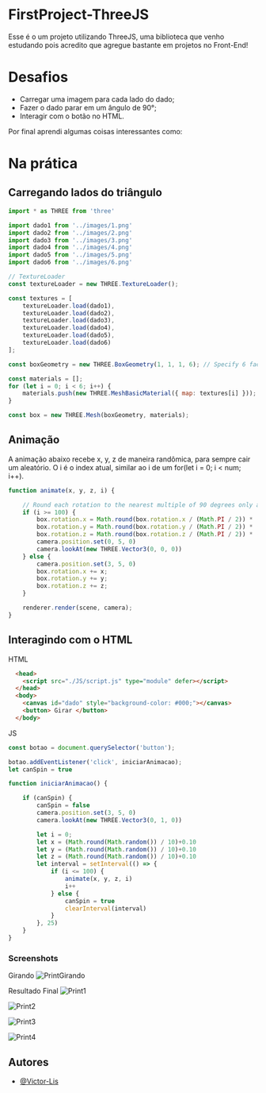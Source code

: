 
# FirstProject-ThreeJS

Esse é o um projeto utilizando ThreeJS, uma biblioteca que venho estudando pois acredito que agregue bastante em projetos no Front-End!

# Desafios

- Carregar uma imagem para cada lado do dado;
- Fazer o dado parar em um ângulo de 90°;
- Interagir com o botão no HTML.

Por final aprendi algumas coisas interessantes como: 

# Na prática

## Carregando lados do triângulo
```js
import * as THREE from 'three'

import dado1 from '../images/1.png'
import dado2 from '../images/2.png'
import dado3 from '../images/3.png'
import dado4 from '../images/4.png'
import dado5 from '../images/5.png'
import dado6 from '../images/6.png'

// TextureLoader
const textureLoader = new THREE.TextureLoader();

const textures = [
    textureLoader.load(dado1),
    textureLoader.load(dado2),
    textureLoader.load(dado3),
    textureLoader.load(dado4),
    textureLoader.load(dado5),
    textureLoader.load(dado6)
];

const boxGeometry = new THREE.BoxGeometry(1, 1, 1, 6); // Specify 6 faces

const materials = [];
for (let i = 0; i < 6; i++) {
    materials.push(new THREE.MeshBasicMaterial({ map: textures[i] }));
}

const box = new THREE.Mesh(boxGeometry, materials);
```

## Animação
A animação abaixo recebe x, y, z de maneira randômica, para sempre cair um aleatório.
O i é o index atual, similar ao i de um for(let i = 0; i < num; i++).
```js
function animate(x, y, z, i) {

    // Round each rotation to the nearest multiple of 90 degrees only after 100 rotations
    if (i >= 100) {
        box.rotation.x = Math.round(box.rotation.x / (Math.PI / 2)) * (Math.PI / 2) + x;
        box.rotation.y = Math.round(box.rotation.y / (Math.PI / 2)) * (Math.PI / 2) + y;
        box.rotation.z = Math.round(box.rotation.z / (Math.PI / 2)) * (Math.PI / 2) + z;
        camera.position.set(0, 5, 0)
        camera.lookAt(new THREE.Vector3(0, 0, 0))
    } else {
        camera.position.set(3, 5, 0)
        box.rotation.x += x;
        box.rotation.y += y;
        box.rotation.z += z;
    }

    renderer.render(scene, camera);
}
```

## Interagindo com o HTML
HTML
```html
  <head>
    <script src="./JS/script.js" type="module" defer></script>
  </head>
  <body>
    <canvas id="dado" style="background-color: #000;"></canvas>   
    <button> Girar </button> 
  </body>
```

JS
```js
const botao = document.querySelector('button');

botao.addEventListener('click', iniciarAnimacao);
let canSpin = true

function iniciarAnimacao() {

    if (canSpin) {
        canSpin = false
        camera.position.set(3, 5, 0)
        camera.lookAt(new THREE.Vector3(0, 1, 0))

        let i = 0;
        let x = (Math.round(Math.random()) / 10)+0.10
        let y = (Math.round(Math.random()) / 10)+0.10
        let z = (Math.round(Math.random()) / 10)+0.10
        let interval = setInterval(() => {
            if (i <= 100) {
                animate(x, y, z, i)
                i++
            } else {
                canSpin = true
                clearInterval(interval)
            }
        }, 25)
    }
}
```

### Screenshots

Girando
![PrintGirando](https://github.com/Victor-Lis/Cube-Project/blob/master/images/PrintGirando.png)

Resultado Final
![Print1](https://github.com/Victor-Lis/Cube-Project/blob/master/images/Print1.png)

![Print2](https://github.com/Victor-Lis/Cube-Project/blob/master/images/Print2.png)

![Print3](https://github.com/Victor-Lis/Cube-Project/blob/master/images/Print3.png)

![Print4](https://github.com/Victor-Lis/Cube-Project/blob/master/images/Print4.png)

## Autores

- [@Victor-Lis](https://github.com/Victor-Lis)
